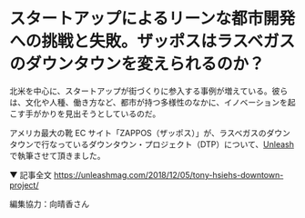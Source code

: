 # スタートアップによるリーンな都市開発への挑戦と失敗。ザッポスはラスベガスのダウンタウンを変えられるのか？

北米を中心に、スタートアップが街づくりに参入する事例が増えている。彼らは、文化や人種、働き方など、都市が持つ多様性のなかに、イノベーションを起こす手がかりを見出そうとしているのだ。

アメリカ最大の靴 EC サイト「ZAPPOS（ザッポス）」が、ラスベガスのダウンタウンで行なっているダウンタウン・プロジェクト（DTP）について、[Unleash](https://unleashmag.com/) で執筆させて頂きました。

▼ 記事全文
https://unleashmag.com/2018/12/05/tony-hsiehs-downtown-project/

編集協力：向晴香さん
